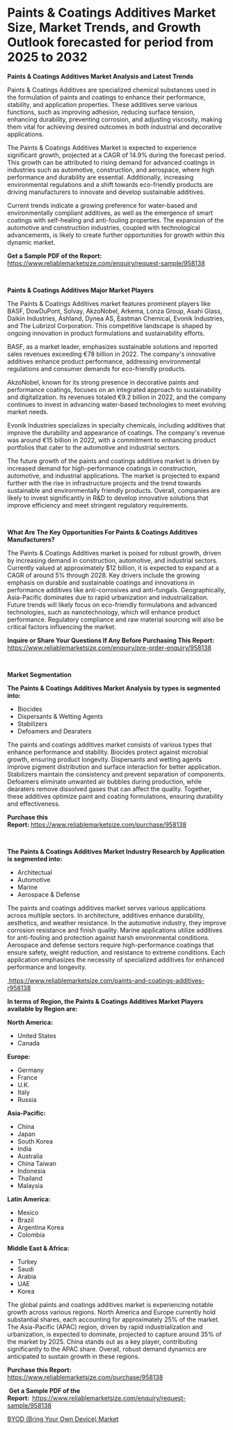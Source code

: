 <p><h1>Paints & Coatings Additives Market Size, Market Trends, and Growth Outlook forecasted for period from 2025 to 2032</h1></p><p><strong>Paints & Coatings Additives Market Analysis and Latest Trends</strong></p>
<p><p>Paints & Coatings Additives are specialized chemical substances used in the formulation of paints and coatings to enhance their performance, stability, and application properties. These additives serve various functions, such as improving adhesion, reducing surface tension, enhancing durability, preventing corrosion, and adjusting viscosity, making them vital for achieving desired outcomes in both industrial and decorative applications.</p><p>The Paints & Coatings Additives Market is expected to experience significant growth, projected at a CAGR of 14.9% during the forecast period. This growth can be attributed to rising demand for advanced coatings in industries such as automotive, construction, and aerospace, where high performance and durability are essential. Additionally, increasing environmental regulations and a shift towards eco-friendly products are driving manufacturers to innovate and develop sustainable additives.</p><p>Current trends indicate a growing preference for water-based and environmentally compliant additives, as well as the emergence of smart coatings with self-healing and anti-fouling properties. The expansion of the automotive and construction industries, coupled with technological advancements, is likely to create further opportunities for growth within this dynamic market.</p></p>
<p><strong>Get a Sample PDF of the Report:&nbsp;</strong> <a href="https://www.reliablemarketsize.com/enquiry/request-sample/958138?utm_campaign=3226&utm_medium=2&utm_source=Github&utm_content=ia&utm_term=21032025&utm_id=paints-coatings-additives">https://www.reliablemarketsize.com/enquiry/request-sample/958138</a></p>
<p>&nbsp;</p>
<p><strong>Paints & Coatings Additives Major Market Players</strong></p>
<p><p>The Paints & Coatings Additives market features prominent players like BASF, DowDuPont, Solvay, AkzoNobel, Arkema, Lonza Group, Asahi Glass, Daikin Industries, Ashland, Dynea AS, Eastman Chemical, Evonik Industries, and The Lubrizol Corporation. This competitive landscape is shaped by ongoing innovation in product formulations and sustainability efforts.</p><p>BASF, as a market leader, emphasizes sustainable solutions and reported sales revenues exceeding €78 billion in 2022. The company's innovative additives enhance product performance, addressing environmental regulations and consumer demands for eco-friendly products.</p><p>AkzoNobel, known for its strong presence in decorative paints and performance coatings, focuses on an integrated approach to sustainability and digitalization. Its revenues totaled €9.2 billion in 2022, and the company continues to invest in advancing water-based technologies to meet evolving market needs.</p><p>Evonik Industries specializes in specialty chemicals, including additives that improve the durability and appearance of coatings. The company's revenue was around €15 billion in 2022, with a commitment to enhancing product portfolios that cater to the automotive and industrial sectors.</p><p>The future growth of the paints and coatings additives market is driven by increased demand for high-performance coatings in construction, automotive, and industrial applications. The market is projected to expand further with the rise in infrastructure projects and the trend towards sustainable and environmentally friendly products. Overall, companies are likely to invest significantly in R&D to develop innovative solutions that improve efficiency and meet stringent regulatory requirements.</p></p>
<p>&nbsp;</p>
<p><strong>What Are The Key Opportunities For Paints & Coatings Additives Manufacturers?</strong></p>
<p><p>The Paints & Coatings Additives market is poised for robust growth, driven by increasing demand in construction, automotive, and industrial sectors. Currently valued at approximately $12 billion, it is expected to expand at a CAGR of around 5% through 2028. Key drivers include the growing emphasis on durable and sustainable coatings and innovations in performance additives like anti-corrosives and anti-fungals. Geographically, Asia-Pacific dominates due to rapid urbanization and industrialization. Future trends will likely focus on eco-friendly formulations and advanced technologies, such as nanotechnology, which will enhance product performance. Regulatory compliance and raw material sourcing will also be critical factors influencing the market.</p></p>
<p><strong>Inquire or Share Your Questions If Any Before Purchasing This Report:</strong> <a href="https://www.reliablemarketsize.com/enquiry/pre-order-enquiry/958138?utm_campaign=3226&utm_medium=2&utm_source=Github&utm_content=ia&utm_term=21032025&utm_id=paints-coatings-additives">https://www.reliablemarketsize.com/enquiry/pre-order-enquiry/958138</a></p>
<p>&nbsp;</p>
<p><strong>Market Segmentation</strong></p>
<p><strong>The Paints & Coatings Additives Market Analysis by types is segmented into:</strong></p>
<p><ul><li>Biocides</li><li>Dispersants & Wetting Agents</li><li>Stabilizers</li><li>Defoamers and Dearaters</li></ul></p>
<p><p>The paints and coatings additives market consists of various types that enhance performance and stability. Biocides protect against microbial growth, ensuring product longevity. Dispersants and wetting agents improve pigment distribution and surface interaction for better application. Stabilizers maintain the consistency and prevent separation of components. Defoamers eliminate unwanted air bubbles during production, while dearaters remove dissolved gases that can affect the quality. Together, these additives optimize paint and coating formulations, ensuring durability and effectiveness.</p></p>
<p><strong>Purchase this Report:&nbsp;</strong><a href="https://www.reliablemarketsize.com/purchase/958138?utm_campaign=3226&utm_medium=2&utm_source=Github&utm_content=ia&utm_term=21032025&utm_id=paints-coatings-additives">https://www.reliablemarketsize.com/purchase/958138</a></p>
<p>&nbsp;</p>
<p><strong>The Paints & Coatings Additives Market Industry Research by Application is segmented into:</strong></p>
<p><ul><li>Architectual</li><li>Automotive</li><li>Marine</li><li>Aerospace & Defense</li></ul></p>
<p><p>The paints and coatings additives market serves various applications across multiple sectors. In architecture, additives enhance durability, aesthetics, and weather resistance. In the automotive industry, they improve corrosion resistance and finish quality. Marine applications utilize additives for anti-fouling and protection against harsh environmental conditions. Aerospace and defense sectors require high-performance coatings that ensure safety, weight reduction, and resistance to extreme conditions. Each application emphasizes the necessity of specialized additives for enhanced performance and longevity.</p></p>
<p><a href="https://www.reliablemarketsize.com/paints-and-coatings-additives-r958138?utm_campaign=3226&utm_medium=2&utm_source=Github&utm_content=ia&utm_term=21032025&utm_id=paints-coatings-additives">&nbsp;https://www.reliablemarketsize.com/paints-and-coatings-additives-r958138</a></p>
<p><strong>In terms of Region, the Paints & Coatings Additives Market Players available by Region are:</strong></p>
<p>
    <p> <strong> North America: </strong>
        <ul>
            <li>United States</li>
            <li>Canada</li>
        </ul>
        </p> 
    <p> <strong> Europe: </strong>
        <ul>
            <li>Germany</li>
            <li>France</li>
            <li>U.K.</li>
            <li>Italy</li>
            <li>Russia</li>
        </ul>
        </p> 
    <p> <strong> Asia-Pacific: </strong>
        <ul>
            <li>China</li>
            <li>Japan</li>
            <li>South Korea</li>
            <li>India</li>
            <li>Australia</li>
            <li>China Taiwan</li>
            <li>Indonesia</li>
            <li>Thailand</li>
            <li>Malaysia</li>
        </ul>
        </p> 
    <p> <strong> Latin America: </strong>
        <ul>
            <li>Mexico</li>
            <li>Brazil</li>
            <li>Argentina Korea</li>
            <li>Colombia</li>
        </ul>
        </p> 
    <p> <strong> Middle East & Africa: </strong>
        <ul>
            <li>Turkey</li>
            <li>Saudi</li>
            <li>Arabia</li>
            <li>UAE</li>
            <li>Korea</li>
        </ul>
    </p>
    </p>
<p><p>The global paints and coatings additives market is experiencing notable growth across various regions. North America and Europe currently hold substantial shares, each accounting for approximately 25% of the market. The Asia-Pacific (APAC) region, driven by rapid industrialization and urbanization, is expected to dominate, projected to capture around 35% of the market by 2025. China stands out as a key player, contributing significantly to the APAC share. Overall, robust demand dynamics are anticipated to sustain growth in these regions.</p></p>
<p><strong>Purchase this Report: </strong><a href="https://www.reliablemarketsize.com/purchase/958138?utm_campaign=3226&utm_medium=2&utm_source=Github&utm_content=ia&utm_term=21032025&utm_id=paints-coatings-additives">https://www.reliablemarketsize.com/purchase/958138</a></p>
<p>&nbsp;<strong>Get a Sample PDF of the Report:&nbsp;&nbsp;</strong><a href="https://www.reliablemarketsize.com/enquiry/request-sample/958138?utm_campaign=3226&utm_medium=2&utm_source=Github&utm_content=ia&utm_term=21032025&utm_id=paints-coatings-additives">https://www.reliablemarketsize.com/enquiry/request-sample/958138</a></p>
<p><strong></strong></p>
<p><p><a href="https://github.com/AshrafKhan865/Market-Research-Report-List-1/blob/main/byod-bring-your-own-device-market.md?utm_campaign=3226&utm_medium=2&utm_source=Github&utm_content=ia&utm_term=21032025&utm_id=paints-coatings-additives">BYOD (Bring Your Own Device) Market</a></p></p>